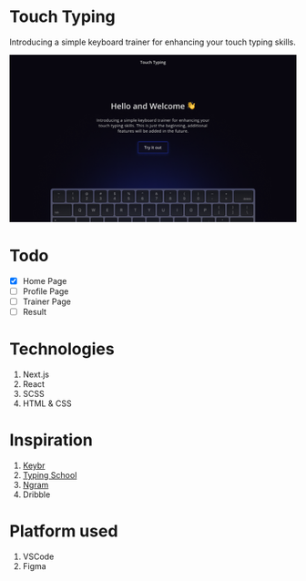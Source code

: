 # Touch Typing

Introducing a simple keyboard trainer for enhancing your touch typing skills.

![Site Preview](./src/assets/Home.png)

# Todo

- [x] Home Page
- [ ] Profile Page
- [ ] Trainer Page
- [ ] Result

# Technologies

1. Next.js
2. React
3. SCSS
4. HTML & CSS

# Inspiration

1. [Keybr](https://keybr.com)
2. [Typing School](https://typing.school)
3. [Ngram](https://ranelpadon.github.io/ngram-type/)
4. Dribble

# Platform used

1. VSCode
2. Figma

